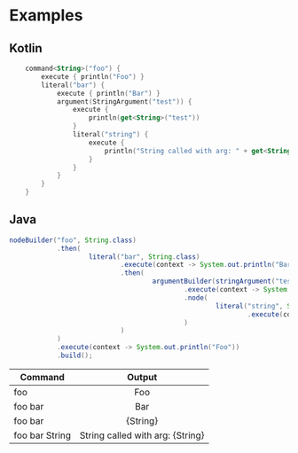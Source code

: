 # Examples

## Kotlin

```kotlin
    command<String>("foo") {
        execute { println("Foo") }
        literal("bar") {
            execute { println("Bar") }
            argument(StringArgument("test")) {
                execute {
                    println(get<String>("test"))
                }
                literal("string") {
                    execute {
                        println("String called with arg: " + get<String>("test"))
                    }
                }
            }
        }
    }
```

## Java

```java
nodeBuilder("foo", String.class)
            .then(
                    literal("bar", String.class)
                            .execute(context -> System.out.println("Bar"))
                            .then(
                                    argumentBuilder(stringArgument("test"), String.class)
                                            .execute(context -> System.out.println(context.get("test", String.class)))
                                            .node(
                                                    literal("string", String.class)
                                                            .execute(context -> System.out.println("String called with arg: " + context.get("test", String.class)))
                                            )
                            )
            )
            .execute(context -> System.out.println("Foo"))
            .build();
```

| Command                 | Output                                |
| ------------------------|:-------------------------------------:|
| foo                     | Foo                                   |
| foo bar                 | Bar                                   |
| foo bar <String>        | {String}                              |
| foo bar <String> String | String called with arg: {String}      |

